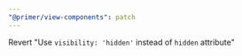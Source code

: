 ```yaml
---
"@primer/view-components": patch
---
```


Revert "Use `visibility: 'hidden'` instead of `hidden` attribute"
